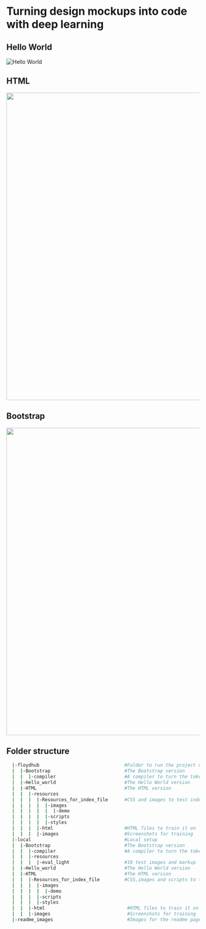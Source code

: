 # Turning design mockups into code with deep learning



## Hello World
![Hello World](https://i.imgur.com/FVVnDeJ.gif "Hello World")


## HTML
<img src="/readme_images/html.gif?raw=true" width="800px">


## Bootstrap
<img src="/readme_images/bootstrap.gif?raw=true" width="800px">


## Folder structure

``` bash
  |-floydhub                               #Folder to run the project on Floyhub
  |  |-Bootstrap                           #The Bootstrap version
  |  |  |-compiler                         #A compiler to turn the tokens to HTML/CSS (by pix2code)
  |  |-Hello_world                         #The Hello World version
  |  |-HTML                                #The HTML version
  |  |  |-resources									
  |  |  |  |-Resources_for_index_file      #CSS and images to test index.html file
  |  |  |  |  |-images								
  |  |  |  |  |  |-demo						
  |  |  |  |  |-scripts
  |  |  |  |  |-styles
  |  |  |  |-html                          #HTML files to train it on
  |  |  |  |-images                        #Screenshots for training
  |-local                                  #Local setup
  |  |-Bootstrap                           #The Bootstrap version
  |  |  |-compiler                         #A compiler to turn the tokens to HTML/CSS (by pix2code)
  |  |  |-resources											
  |  |  |  |-eval_light                    #10 test images and markup
  |  |-Hello_world                         #The Hello World version
  |  |-HTML                                #The HTML version
  |  |  |-Resources_for_index_file         #CSS,images and scripts to test index.html file
  |  |  |  |-images
  |  |  |  |  |-demo
  |  |  |  |-scripts
  |  |  |  |-styles
  |  |  |-html                              #HTML files to train it on
  |  |  |-images                            #Screenshots for training
  |-readme_images                           #Images for the readme page
```
